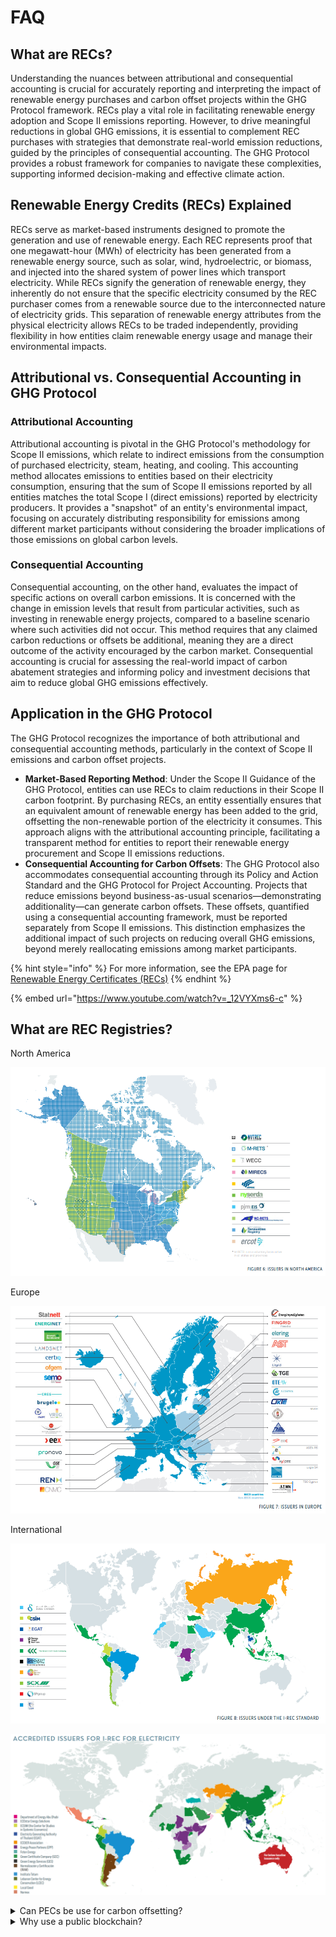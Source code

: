 # FAQ

## What are RECs?

Understanding the nuances between attributional and consequential accounting is crucial for accurately reporting and interpreting the impact of renewable energy purchases and carbon offset projects within the GHG Protocol framework. RECs play a vital role in facilitating renewable energy adoption and Scope II emissions reporting. However, to drive meaningful reductions in global GHG emissions, it is essential to complement REC purchases with strategies that demonstrate real-world emission reductions, guided by the principles of consequential accounting. The GHG Protocol provides a robust framework for companies to navigate these complexities, supporting informed decision-making and effective climate action.

## Renewable Energy Credits (RECs) Explained

RECs serve as market-based instruments designed to promote the generation and use of renewable energy. Each REC represents proof that one megawatt-hour (MWh) of electricity has been generated from a renewable energy source, such as solar, wind, hydroelectric, or biomass, and injected into the shared system of power lines which transport electricity. While RECs signify the generation of renewable energy, they inherently do not ensure that the specific electricity consumed by the REC purchaser comes from a renewable source due to the interconnected nature of electricity grids. This separation of renewable energy attributes from the physical electricity allows RECs to be traded independently, providing flexibility in how entities claim renewable energy usage and manage their environmental impacts.

## Attributional vs. Consequential Accounting in GHG Protocol

### **Attributional Accounting**

Attributional accounting is pivotal in the GHG Protocol's methodology for Scope II emissions, which relate to indirect emissions from the consumption of purchased electricity, steam, heating, and cooling. This accounting method allocates emissions to entities based on their electricity consumption, ensuring that the sum of Scope II emissions reported by all entities matches the total Scope I (direct emissions) reported by electricity producers. It provides a "snapshot" of an entity's environmental impact, focusing on accurately distributing responsibility for emissions among different market participants without considering the broader implications of those emissions on global carbon levels.

### **Consequential Accounting**

Consequential accounting, on the other hand, evaluates the impact of specific actions on overall carbon emissions. It is concerned with the change in emission levels that result from particular activities, such as investing in renewable energy projects, compared to a baseline scenario where such activities did not occur. This method requires that any claimed carbon reductions or offsets be additional, meaning they are a direct outcome of the activity encouraged by the carbon market. Consequential accounting is crucial for assessing the real-world impact of carbon abatement strategies and informing policy and investment decisions that aim to reduce global GHG emissions effectively.

## Application in the GHG Protocol

The GHG Protocol recognizes the importance of both attributional and consequential accounting methods, particularly in the context of Scope II emissions and carbon offset projects.

* **Market-Based Reporting Method**: Under the Scope II Guidance of the GHG Protocol, entities can use RECs to claim reductions in their Scope II carbon footprint. By purchasing RECs, an entity essentially ensures that an equivalent amount of renewable energy has been added to the grid, offsetting the non-renewable portion of the electricity it consumes. This approach aligns with the attributional accounting principle, facilitating a transparent method for entities to report their renewable energy procurement and Scope II emissions reductions.
* **Consequential Accounting for Carbon Offsets**: The GHG Protocol also accommodates consequential accounting through its Policy and Action Standard and the GHG Protocol for Project Accounting. Projects that reduce emissions beyond business-as-usual scenarios—demonstrating additionality—can generate carbon offsets. These offsets, quantified using a consequential accounting framework, must be reported separately from Scope II emissions. This distinction emphasizes the additional impact of such projects on reducing overall GHG emissions, beyond merely reallocating emissions among market participants.

{% hint style="info" %}
For more information, see the EPA page for [Renewable Energy Certificates (RECs)](https://www.epa.gov/green-power-markets/renewable-energy-certificates-recs#two)
{% endhint %}

{% embed url="https://www.youtube.com/watch?v=_12VYXms6-c" %}

## What are REC Registries?

North America

![](../.gitbook/assets/8.png)

Europe

![](../.gitbook/assets/9.png)

International

![](../.gitbook/assets/10.png)

![](../.gitbook/assets/11.png)

<details>

<summary>Can PECs be use for carbon offsetting?</summary>

While PECs provide a robust and transparent way to account for the carbon impact of electricity consumption and production, it is essential to understand their limitations and avoid misuse. In particular, PECs are not designed to be used as carbon credits and should not be used to offset Scope 1 (direct) or Scope 3 (indirect) emissions outlined in the GHG Protocol.

Scope 1 emissions are the direct emissions from owned or controlled sources, such as emissions from combustion in owned or controlled boilers, furnaces, vehicles, etc. Scope 3 emissions are all indirect emissions (not included in scope 2) that occur in the value chain of the reporting company, including both upstream and downstream emissions.

PECs are designed specifically for the power market and are intended to account for the indirect emissions associated with electricity consumption (Scope 2 emissions). They measure the avoided emissions associated with renewable energy generation and the induced emissions associated with electricity consumption.

Using PECs to offset Scope 1 or Scope 3 emissions would misuse the certificates and lead to inaccurate carbon accounting. It could also undermine the integrity of the PEC system and the credibility of the organizations using them.

Instead, organizations should use appropriate mechanisms for offsetting Scope 1 and Scope 3 emissions, such as purchasing verified carbon credits from projects that reduce or remove greenhouse gas emissions. These projects could include reforestation or afforestation projects, methane capture projects, or projects that reduce emissions through energy efficiency or the use of cleaner technologies.

</details>

<details>

<summary>Why use a public blockchain?</summary>

Blockchain-enabled registries can leverage smart contracts to automate various certificate issuance, transfer, and retirement processes. This can streamline the management of these instruments, reduce administrative costs, and improve the overall efficiency of the registry. The new registry can enhance transparency, security, and efficiency, address the limitations of current registries, and provide a robust foundation for scaling up climate action and achieving global decarbonization goals.

Benefits of Blockchain-based PECs:

1. **Transparency**: A public blockchain allows all PECs transactions to be recorded transparently and tamper-proof. This enables all stakeholders, including generators, offtakers, regulators, and the public, to easily access and verify the information related to the creation, transfer, and retirement of PECs.
2. **Traceability**: Blockchain technology can provide end-to-end traceability for PECs, ensuring that the avoided emissions from renewable energy generation can be accurately matched with the induced emissions of the offtaker. This traceability can help eliminate the possibility of double counting and enable more precise accounting of emissions reductions.
3. **Automation and Efficiency:** Blockchain technology enables the use of smart contracts, which can automate various processes related to PECs, such as issuance, transfer, and retirement. This can streamline the management of PECs, reduce administrative costs, and improve the overall efficiency of PPAs.

The transparent, traceable, and secure nature of blockchain technology can provide a robust foundation for PECs, enabling more accurate and credible claims of emissions reductions and ultimately fostering more effective decarbonization efforts in the electricity sector.A global registry would also address the issue of EAC brokerage. Currently, there exists a market for EAC brokerage, where intermediaries facilitate the trading of EACs between buyers and sellers. While these intermediaries provide a valuable service, they do not add value to the system to enhance the transparency, traceability, or integrity of EACs. By consolidating the separate registries into a single, unified platform, the global registry would eliminate the need for these intermediaries, thereby reducing the cost and complexity of trading PECs.

</details>
